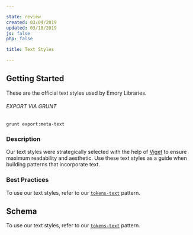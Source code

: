```yaml
---

state: review
created: 03/04/2019
updated: 03/18/2019
js: false
php: false

title: Text Styles

---
```


## Getting Started

These are the official text styles used by Emory Libraries.

###### EXPORT VIA GRUNT

```
grunt export:meta-text
```


### Description

Our text styles were strategically selected with the help of [Viget](https://www.viget.com/) to ensure maximum readability and aesthetic. Use these text styles as a guide when building patterns that incorporate text.


### Best Practices

To use our text styles, refer to our [`tokens-text`](/patterns/10-tokens-10-globals-text/10-tokens-10-globals-text.html) pattern.


## Schema

To use our text styles, refer to our [`tokens-text`](/patterns/10-tokens-10-globals-text/10-tokens-10-globals-text.html) pattern.
